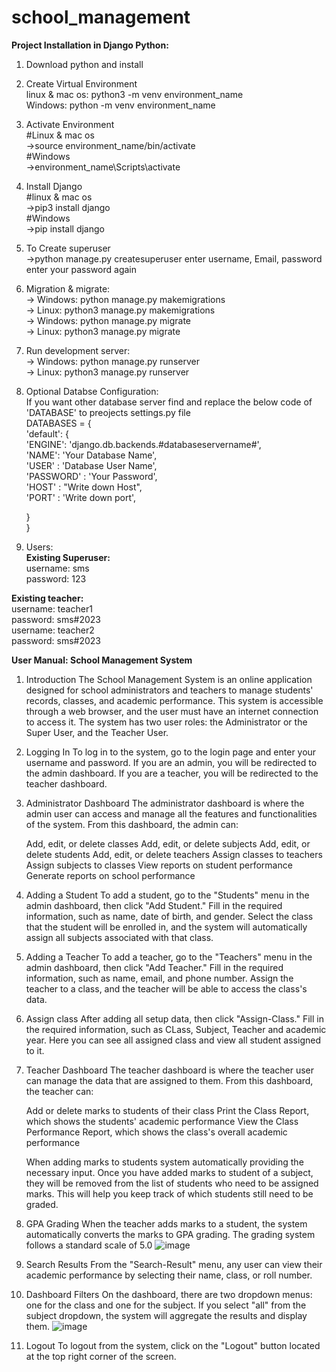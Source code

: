 # school_management
<b>Project Installation in Django Python:</b>

1. Download python and install

2. Create Virtual Environment<br />
linux & mac os: python3 -m venv environment_name<br />
Windows: python -m venv environment_name
  
3. Activate Environment<br />
  #Linux & mac os<br />
  ->source environment_name/bin/activate<br />
  #Windows<br />
  ->environment_name\Scripts\activate
  
4. Install Django<br />
 #linux & mac os<br />
 ->pip3 install django<br />
 #Windows<br />
 ->pip install django
 
5. To Create superuser <br />
->python manage.py createsuperuser
	enter username, Email, password
	enter your password again
  
6. Migration & migrate:<br />
-> Windows: python manage.py makemigrations<br />
-> Linux: python3 manage.py makemigrations<br />
-> Windows: python manage.py migrate<br />
-> Linux: python3 manage.py migrate

7. Run development server: <br />
-> Windows: python manage.py runserver<br />
-> Linux: python3 manage.py runserver

8. Optional Databse Configuration:<br />
  If you want other database server find and replace the below code of 'DATABASE' to preojects settings.py file<br />
  DATABASES = {<br />
    'default': {<br />
        'ENGINE': 'django.db.backends.#databaseservername#',<br />
        'NAME': 'Your Database Name',<br />
        'USER' : 'Database User Name',<br />
        'PASSWORD' : 'Your Password',<br />
        'HOST' : "Write down Host",<br />
        'PORT' : 'Write down port',<br />
                
    }<br />
  }<br />
  
9. Users:<br />
<b>Existing Superuser:</b><br />
username: sms<br />
password: 123<br />

<b>Existing teacher:</b><br />
username: teacher1<br />
password: sms#2023<br />
username: teacher2<br />
password: sms#2023<br />


<b>User Manual: School Management System</b>

1. Introduction
   The School Management System is an online application designed for school administrators and teachers to manage students' records, classes, and academic performance. This system is accessible through a web browser, and the user must have an internet connection to access it. The system has two user roles: the Administrator or the Super User, and the Teacher User.

2. Logging In
   To log in to the system, go to the login page and enter your username and password. If you are an admin, you will be redirected to the admin dashboard. If you are a teacher, you will be redirected to the teacher dashboard.

3. Administrator Dashboard
   The administrator dashboard is where the admin user can access and manage all the features and functionalities of the system. From this dashboard, the admin can:

   Add, edit, or delete classes
   Add, edit, or delete subjects
   Add, edit, or delete students
   Add, edit, or delete teachers
   Assign classes to teachers
   Assign subjects to classes
   View reports on student performance
   Generate reports on school performance
   
4. Adding a Student
   To add a student, go to the "Students" menu in the admin dashboard, then click "Add Student." 
   Fill in the required information, such as name, date of birth, and gender. 
   Select the class that the student will be enrolled in, and the system will automatically assign all subjects associated with that class.

5. Adding a Teacher
   To add a teacher, go to the "Teachers" menu in the admin dashboard, then click "Add Teacher."
   Fill in the required information, such as name, email, and phone number. Assign the teacher to a class, and the teacher will be able to access the class's data.
   
6. Assign class
   After adding all setup data, then click "Assign-Class."
   Fill in the required information, such as CLass, Subject, Teacher and academic year. Here you can see all assigned class and view all student assigned to it.    

7. Teacher Dashboard
   The teacher dashboard is where the teacher user can manage the data that are assigned to them. From this dashboard, the teacher can:

   Add or delete marks to students of their class
   Print the Class Report, which shows the students' academic performance
   View the Class Performance Report, which shows the class's overall academic performance
   
   When adding marks to students system automatically providing the necessary input. 
   Once you have added marks to student of a subject, they will be removed from the list of students who need to be assigned marks.
   This will help you keep track of which students still need to be graded.

8. GPA Grading
   When the teacher adds marks to a student, the system automatically converts the marks to GPA grading. The grading system follows a standard scale of 5.0
   ![image](https://user-images.githubusercontent.com/43902599/224626999-82c12bbf-26bd-4e85-8ec5-24ce05c002b1.png)



9. Search Results
   From the "Search-Result" menu, any user can view their academic performance by selecting their name, class, or roll number.

10. Dashboard Filters
   On the dashboard, there are two dropdown menus: one for the class and one for the subject. 
   If you select "all" from the subject dropdown, the system will aggregate the results and display them.
  ![image](https://user-images.githubusercontent.com/43902599/224623739-d4707ad9-42b2-486e-810f-9405768c8b8b.png)


11. Logout
   To logout from the system, click on the "Logout" button located at the top right corner of the screen.
